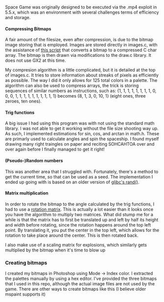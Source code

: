 Space Game was originally designed to be executed via the .mp4 exploit in 5.5.x, which was an environment with several challenges terms of efficiency and storage.

#### Compressing Bitmaps
A fair amount of the filesize, even after compression, is due to the bitmap image storing that is employed. Images are stored directly in images.c, with the assistance of [this script](https://gist.github.com/vgmoose/1a6810aacc46c28344ab) that converts a bitmap to a compressed C char array. The bitmap is then drawn via modifications to the draw.c library. It does not use GX2 at this time.

My compresion algorithm is a little complicated, but it is detailed at the top of images.c. It tries to store information about streaks of pixels as efficiently as possible. The way I did it only allows for 125 total colors in a palette. The algorithm can also be used to compress arrays, the trick is storing sequences of similar numbers as instructions, such as: {1, 1, 1, 1, 1, 1, 1, 1, 0, 0, 0, 1, 1, 1, 1, 1, 1, 1, 1, 1, 1} becomes {8, 1, 3, 0, 10, 1} (eight ones, three zeroes, ten ones).

#### Trig functions
A big issue I had using this program was with not using the standard math library. I was not able to get it working without the file size shooting way up. As such, I implemented estimations for sin, cos, and arctan in math.h. These are primarly used to calculate angles and spin the spaceship. I found myself drawing many right traingles on paper and reciting SOHCAHTOA over and over again before I finally managed to get it right!

#### (Pseudo-)Random numbers
This was another area that I struggled with. Fortunately, there's a method to get the current time, so that can be used as a seed. The implementation I ended up going with is based on an older version of [glibc's rand()](http://stackoverflow.com/questions/1026327/what-common-algorithms-are-used-for-cs-rand).

#### Matrix multiplication
In order to rotate the bitmap to the angle calculated by the trig functions, I had to use a [rotation matrix](https://en.wikipedia.org/wiki/Rotation_matrix). This is actually a lot easier than it looks once you have the algorithm to multiply two matrices. What did stump me for a while is that the matrix has to first be translated up and left by half its height and width before rotating, since the rotation happens around the top left point. By translating it, you put the center in the top left, which allows for the rotation to take place around the center. This is then rotated back.

I also make use of a scaling matrix for explosions, which similarly gets multiplied by the bitmap when it's time to blow up

### Creating bitmaps
I created my bitmaps in Photoshop using Mode -> Index color. I extracted the palettes manually by using a hex editor. I've provided the three bitmaps that I used in this repo, although the actual image files are not used by the game. There are other ways to create bitmaps like this (I believe older mspaint supports it)
